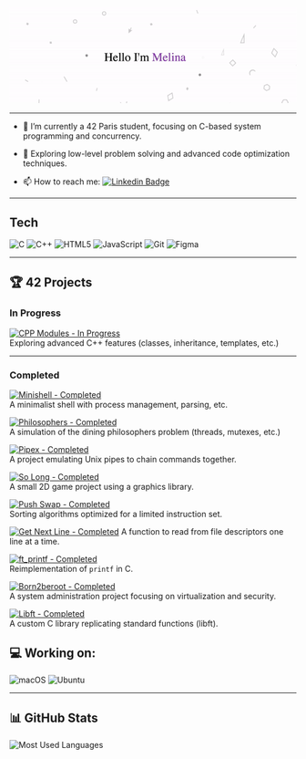 <p align="center">
  <img src="https://github.com/Melinaaam/Melinaaam/blob/main/imgs/acc_git.gif"
  alt="Hi, I'm Melina 👋 "/>
</p>

---

- :telescope: I’m currently a 42 Paris student, focusing on C-based system programming and concurrency.

- :seedling: Exploring low-level problem solving and advanced code optimization techniques.

- :mailbox: How to reach me: [![Linkedin Badge](https://img.shields.io/badge/-Linkedin-blue?style=flat&logo=Linkedin&logoColor=white)](https://www.linkedin.com/in/melina-motylewski/)

___
## Tech

<p align="left">
  <!-- C -->
  <img src="https://img.shields.io/badge/C-27338e?style=for-the-badge&logo=c&logoColor=white" alt="C"/>
  <!-- C++ -->
  <img src="https://img.shields.io/badge/C++-00599C?style=for-the-badge&logo=c%2B%2B&logoColor=white" alt="C++"/>
  <!-- HTML5 -->
  <img src="https://img.shields.io/badge/HTML5-E34F26?style=for-the-badge&logo=html5&logoColor=white" alt="HTML5"/>
  <!-- JavaScript -->
  <img src="https://img.shields.io/badge/Javascript-F7DF1E?style=for-the-badge&logo=javascript&logoColor=black" alt="JavaScript"/>
  <!-- Git -->
  <img src="https://img.shields.io/badge/Git-F05033?style=for-the-badge&logo=git&logoColor=white" alt="Git"/>
  <!-- Figma -->
  <img src="https://img.shields.io/badge/Figma-1D1D1D?style=for-the-badge&logo=figma&logoColor=white" alt="Figma"/>
</p>

---

## 🏆 42 Projects

### In Progress

[![CPP Modules - In Progress](https://img.shields.io/badge/CPP%20Modules-In%20Progress-blue?style=for-the-badge)](https://github.com/melinaaam/cpp_modules)<br>
  Exploring advanced C++ features (classes, inheritance, templates, etc.)


---

### Completed
[![Minishell - Completed](https://img.shields.io/badge/Minishell-Completed-brightgreen?style=for-the-badge)](https://github.com/Les-Choubidous/Minishell_42)<br>
  A minimalist shell with process management, parsing, etc.

[![Philosophers - Completed](https://img.shields.io/badge/Philosophers-Completed-brightgreen?style=for-the-badge)](https://github.com/melinaaam/philosophers)<br>
  A simulation of the dining philosophers problem (threads, mutexes, etc.)

[![Pipex - Completed](https://img.shields.io/badge/Pipex-Completed-brightgreen?style=for-the-badge)](https://github.com/melinaaam/pipex)<br>
  A project emulating Unix pipes to chain commands together.

[![So Long - Completed](https://img.shields.io/badge/So%20Long-Completed-brightgreen?style=for-the-badge)](https://github.com/melinaaam/so_long)<br>
  A small 2D game project using a graphics library.

[![Push Swap - Completed](https://img.shields.io/badge/Push%20Swap-Completed-brightgreen?style=for-the-badge)](https://github.com/melinaaam/push_swap)<br>
  Sorting algorithms optimized for a limited instruction set.

[![Get Next Line - Completed](https://img.shields.io/badge/Get%20Next%20Line-Completed-brightgreen?style=for-the-badge)](https://github.com/melinaaam/get_next_line)
  A function to read from file descriptors one line at a time.<br>

[![ft_printf - Completed](https://img.shields.io/badge/ft__printf-Completed-brightgreen?style=for-the-badge)](https://github.com/melinaaam/ft_printf)<br>
  Reimplementation of `printf` in C.

[![Born2beroot - Completed](https://img.shields.io/badge/Born2beroot-Completed-brightgreen?style=for-the-badge)](https://github.com/melinaaam/born2beroot)<br>
  A system administration project focusing on virtualization and security.

[![Libft - Completed](https://img.shields.io/badge/Libft-Completed-brightgreen?style=for-the-badge)](https://github.com/melinaaam/libft)<br>
  A custom C library replicating standard functions (libft).


## 💻 Working on:

<p>
  <!-- macOS -->
  <img src="https://img.shields.io/badge/macOS-000000?style=for-the-badge&logo=apple&logoColor=white" alt="macOS"/>

  <!-- Ubuntu -->
  <img src="https://img.shields.io/badge/Ubuntu-E95420?style=for-the-badge&logo=ubuntu&logoColor=white" alt="Ubuntu"/>
</p>

---

## 📊 GitHub Stats

<p align="left">
  <img
    src="https://github-readme-stats.vercel.app/api/top-langs/?username=melinaaam&layout=compact&theme=dark"
    alt="Most Used Languages"
    width="400px"
  />
</p>


